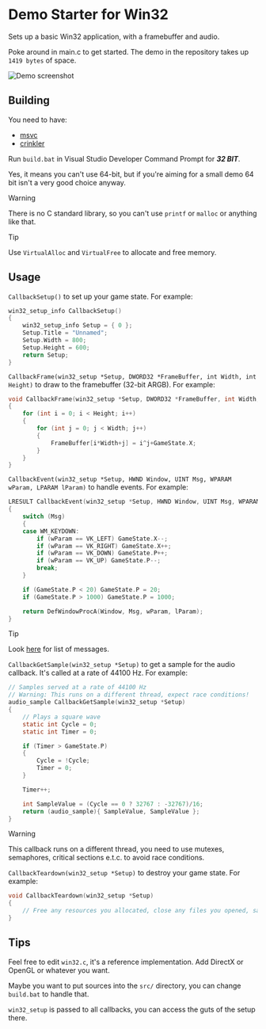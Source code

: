 # Demo Starter for Win32

Sets up a basic Win32 application, with a framebuffer and audio.

Poke around in main.c to get started. The demo in the repository takes up `1419 bytes` of space.

![Demo screenshot](https://ske.land/r/boxesese.3ay.png)

## Building

You need to have:
 - [msvc](https://visualstudio.microsoft.com/visual-cpp-build-tools/)
 - [crinkler](https://github.com/runestubbe/Crinkler)

Run `build.bat` in Visual Studio Developer Command Prompt for ***32 BIT***.

Yes, it means you can't use 64-bit, but if you're aiming for a small demo 64 bit isn't a very good choice anyway.

> [!WARNING]
> There is no C standard library, so you can't use `printf` or `malloc` or anything like that. 

> [!TIP]
> Use `VirtualAlloc` and `VirtualFree` to allocate and free memory.

## Usage

`CallbackSetup()` to set up your game state. For example:
```c
win32_setup_info CallbackSetup()
{
    win32_setup_info Setup = { 0 };
    Setup.Title = "Unnamed";
    Setup.Width = 800;
    Setup.Height = 600;
    return Setup;
}
```

`CallbackFrame(win32_setup *Setup, DWORD32 *FrameBuffer, int Width, int Height)` to draw to the framebuffer (32-bit ARGB). For example:
```c
void CallbackFrame(win32_setup *Setup, DWORD32 *FrameBuffer, int Width, int Height)
{
    for (int i = 0; i < Height; i++)
    {
        for (int j = 0; j < Width; j++)
        {
            FrameBuffer[i*Width+j] = i^j+GameState.X;
        }
    }
}
```

`CallbackEvent(win32_setup *Setup, HWND Window, UINT Msg, WPARAM wParam, LPARAM lParam)` to handle events. For example:
```c
LRESULT CallbackEvent(win32_setup *Setup, HWND Window, UINT Msg, WPARAM wParam, LPARAM lParam)
{
    switch (Msg)
    {
    case WM_KEYDOWN:
        if (wParam == VK_LEFT) GameState.X--;
        if (wParam == VK_RIGHT) GameState.X++;
        if (wParam == VK_DOWN) GameState.P++;
        if (wParam == VK_UP) GameState.P--;
        break;
    }

    if (GameState.P < 20) GameState.P = 20;
    if (GameState.P > 1000) GameState.P = 1000;

    return DefWindowProcA(Window, Msg, wParam, lParam);
}
``` 
> [!TIP]
> Look [here](https://www.autoitscript.com/autoit3/docs/appendix/WinMsgCodes.htm) for list of messages. 

`CallbackGetSample(win32_setup *Setup)` to get a sample for the audio callback. It's called at a rate of 44100 Hz. For example:
```c
// Samples served at a rate of 44100 Hz
// Warning: This runs on a different thread, expect race conditions!
audio_sample CallbackGetSample(win32_setup *Setup)
{
    // Plays a square wave
    static int Cycle = 0;
    static int Timer = 0;

    if (Timer > GameState.P)
    {
        Cycle = !Cycle;
        Timer = 0;
    }

    Timer++;

    int SampleValue = (Cycle == 0 ? 32767 : -32767)/16;
    return (audio_sample){ SampleValue, SampleValue };
}
```
> [!WARNING]
> This callback runs on a different thread, you need to use mutexes, semaphores, critical sections e.t.c. to avoid race conditions. 

`CallbackTeardown(win32_setup *Setup)` to destroy your game state. For example:
```c
void CallbackTeardown(win32_setup *Setup)
{
    // Free any resources you allocated, close any files you opened, save any data, etc.
}
```

## Tips

Feel free to edit `win32.c`, it's a reference implementation. Add DirectX or OpenGL or whatever you want.

Maybe you want to put sources into the `src/` directory, you can change `build.bat` to handle that.

`win32_setup` is passed to all callbacks, you can access the guts of the setup there.

